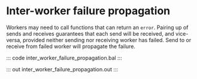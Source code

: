 # Inter-worker failure propagation

Workers may need to call functions that can return an `error`.
Pairing up of sends and receives guarantees that each send will be
received, and vice-versa, provided neither sending nor receiving worker 
has failed.
Send to or receive from failed worker will propagate the failure.

::: code inter_worker_failure_propagation.bal :::

::: out inter_worker_failure_propagation.out :::